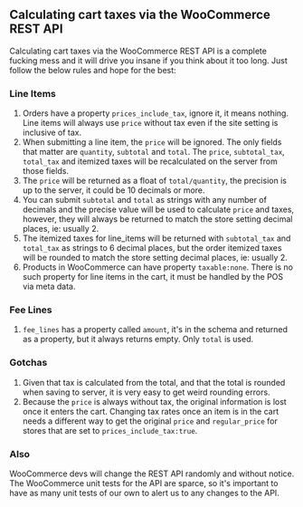## Calculating cart taxes via the WooCommerce REST API

Calculating cart taxes via the WooCommerce REST API is a complete fucking mess and it will drive you insane if you think about it too long. Just follow the below rules and hope for the best:

### Line Items

1. Orders have a property `prices_include_tax`, ignore it, it means nothing. Line items will always use `price` without tax even if the site setting is inclusive of tax.
2. When submitting a line item, the `price` will be ignored. The only fields that matter are `quantity`, `subtotal` and `total`. The `price`, `subtotal_tax`, `total_tax` and itemized taxes will be recalculated on the server from those fields.
3. The `price` will be returned as a float of `total/quantity`, the precision is up to the server, it could be 10 decimals or more.
4. You can submit `subtotal` and `total` as strings with any number of decimals and the precise value will be used to calculate `price` and taxes, however, they will always be returned to match the store setting decimal places, ie: usually 2.
5. The itemized taxes for line_items will be returned with `subtotal_tax` and `total_tax` as strings to 6 decimal places, but the order itemized taxes will be rounded to match the store setting decimal places, ie: usually 2.
6. Products in WooCommerce can have property `taxable:none`. There is no such property for line items in the cart, it must be handled by the POS via meta data.

### Fee Lines

1. `fee_lines` has a property called `amount`, it's in the schema and returned as a property, but it always returns empty. Only `total` is used.

### Gotchas

1. Given that tax is calculated from the total, and that the total is rounded when saving to server, it is very easy to get weird rounding errors.
2. Because the `price` is always without tax, the original information is lost once it enters the cart. Changing tax rates once an item is in the cart needs a different way to get the original `price` and `regular_price` for stores that are set to `prices_include_tax:true`.

### Also

WooCommerce devs will change the REST API randomly and without notice. The WooCommerce unit tests for the API are sparce, so it's important to have as many unit tests of our own to alert us to any changes to the API.
